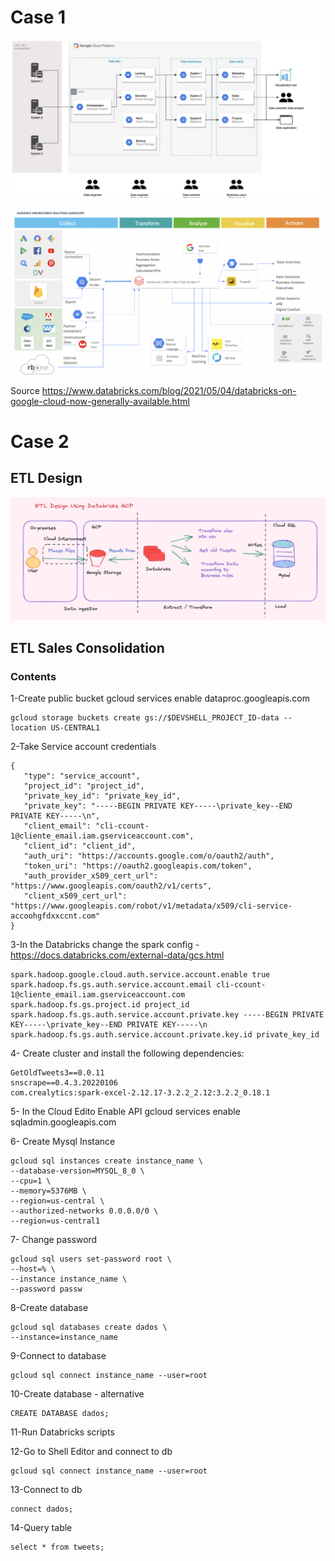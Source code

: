 # Case 1
![alt text](https://github.com/patrika1979/data_ingestion_transformation/blob/main/governance_data_lake.png)


![alt text](https://github.com/patrika1979/data_ingestion_transformation/blob/main/on-premises_gcp.png)

Source https://www.databricks.com/blog/2021/05/04/databricks-on-google-cloud-now-generally-available.html

# Case 2

## ETL Design
![alt text](https://github.com/patrika1979/data_ingestion_transformation/blob/main/desenho_etl_databricks.png)

## ETL Sales Consolidation

### Contents

1-Create public bucket
	gcloud services enable dataproc.googleapis.com
	
	gcloud storage buckets create gs://$DEVSHELL_PROJECT_ID-data --location US-CENTRAL1


2-Take Service account credentials
```
{
   "type": "service_account",
   "project_id": "project_id",
   "private_key_id": "private_key_id",
   "private_key": "-----BEGIN PRIVATE KEY-----\private_key--END PRIVATE KEY-----\n",
   "client_email": "cli-ccount-1@cliente_email.iam.gserviceaccount.com",
   "client_id": "client_id",
   "auth_uri": "https://accounts.google.com/o/oauth2/auth",
   "token_uri": "https://oauth2.googleapis.com/token",
   "auth_provider_x509_cert_url": "https://www.googleapis.com/oauth2/v1/certs",
   "client_x509_cert_url": "https://www.googleapis.com/robot/v1/metadata/x509/cli-service-accoohgfdxxccnt.com"
}
```
3-In the Databricks change the spark config - https://docs.databricks.com/external-data/gcs.html
```
spark.hadoop.google.cloud.auth.service.account.enable true
spark.hadoop.fs.gs.auth.service.account.email cli-ccount-1@cliente_email.iam.gserviceaccount.com
spark.hadoop.fs.gs.project.id project_id
spark.hadoop.fs.gs.auth.service.account.private.key -----BEGIN PRIVATE KEY-----\private_key--END PRIVATE KEY-----\n
spark.hadoop.fs.gs.auth.service.account.private.key.id private_key_id
```
4- Create cluster and install the following dependencies:
	
	GetOldTweets3==0.0.11
	snscrape==0.4.3.20220106
	com.crealytics:spark-excel-2.12.17-3.2.2_2.12:3.2.2_0.18.1
	
5- In the Cloud Edito Enable API
	gcloud services enable sqladmin.googleapis.com
	
6- Create Mysql Instance

	gcloud sql instances create instance_name \
	--database-version=MYSQL_8_0 \
	--cpu=1 \
	--memory=5376MB \
	--region=us-central \
	--authorized-networks 0.0.0.0/0 \
	--region=us-central1
	
7- Change password
	
	gcloud sql users set-password root \
	--host=% \
	--instance instance_name \
	--password passw
	
8-Create database
	
	gcloud sql databases create dados \
	--instance=instance_name

9-Connect to database
	
	gcloud sql connect instance_name --user=root 

10-Create database - alternative
	
	
	CREATE DATABASE dados;
	
11-Run Databricks scripts

12-Go to Shell Editor and connect to db

	gcloud sql connect instance_name --user=root
	
13-Connect to db

	connect dados;

14-Query table

	select * from tweets;
